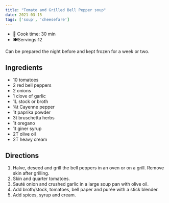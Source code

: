 ```yaml
---
title: "Tomato and Grilled Bell Pepper soup"
date: 2021-03-15
tags: ['soup', 'cheesefare']
---
```


- 🍳 Cook time: 30 min
- 🍽️Servings:12

Can be prepared the night before and kept frozen for a week or two.

## Ingredients

- 10 tomatoes
- 2 red bell peppers
- 2 onions
- 1 clove of garlic
- 1L stock or broth
- ¾t Cayenne pepper
- 1t paprika powder
- 3t bruschetta herbs
- 1t oregano
- 1t giner syrup
- 2T olive oil
- 2T heavy cream

## Directions

1. Halve, deseed and grill the bell peppers in an oven or on a grill. Remove skin after grilling.
2. Skin and quarter tomatoes.
3. Sauté onion and crushed garlic in a large soup pan with olive oil.
4. Add broth/stock, tomatoes, bell paper and purée with a stick blender.
5. Add spices, syrup and cream.
